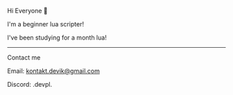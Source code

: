 Hi Everyone 👋

I'm a beginner lua scripter!

I've been studying for a month lua!

-----------------------------------
Contact me


Email: kontakt.devik@gmail.com

Discord: .devpl.
